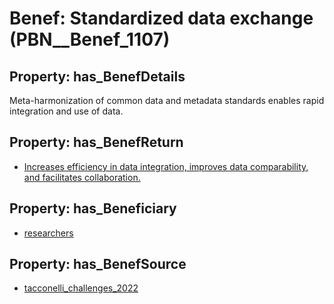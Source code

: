 # Benef: __Standardized data exchange__ (PBN__Benef_1107)

## Property: has_BenefDetails

Meta-harmonization of common data and metadata standards enables rapid integration and use of data.

## Property: has_BenefReturn

* [Increases efficiency in data integration, improves data comparability, and facilitates collaboration.](../BenefReturn/PBN__BenefReturn_1239)

## Property: has_Beneficiary

* [researchers](../Stakeholder/PBN__Stakeholder_2)

## Property: has_BenefSource

* [tacconelli_challenges_2022](../Article/PBN__Article_230)

